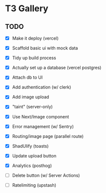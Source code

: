 # T3 Gallery

## TODO

- [x] Make it deploy (vercel)
- [x] Scaffold basic ui with mock data 
- [x] Tidy up build process
- [x] Actually set up a database (vercel postgres)
- [x] Attach db to UI 
- [x] Add authentication (w/ clerk)
- [x] Add image upload
- [x] "taint" (server-only)
- [x] Use Next/Image component
- [x] Error management (w/ Sentry)
- [x] Routing/image page (parallel route)
- [x] ShadUIify (toasts)
- [x] Update upload button
- [x] Analytics (posthog)
- [ ] Delete button (w/ Server Actions)
- [ ] Ratelimiting (upstash)

